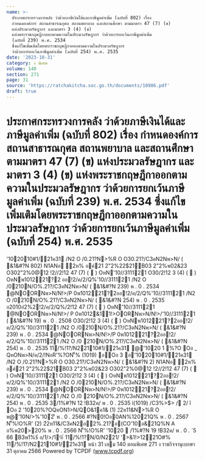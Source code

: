 ```yaml
---
name: >-
  ประกาศกระทรวงการคลัง ว่าด้วยภาษีเงินได้และภาษีมูลค่าเพิ่ม (ฉบับที่ 802) เรื่อง
  กำหนดองค์การ สถานสาธารณกุศล สถานพยาบาล และสถานศึกษา ตามมาตรา 47 (7) (ข)
  แห่งประมวลรัษฎากร และมาตรา 3 (4) (ข)
  แห่งพระราชกฤษฎีกาออกตามความในประมวลรัษฎากร ว่าด้วยการยกเว้นภาษีมูลค่าเพิ่ม
  (ฉบับที่ 239) พ.ศ. 2534
  ซึ่งแก้ไขเพิ่มเติมโดยพระราชกฤษฎีกาออกตามความในประมวลรัษฎากร
  ว่าด้วยการยกเว้นภาษีมูลค่าเพิ่ม (ฉบับที่ 254) พ.ศ. 2535
date: '2023-10-31'
category: ง พิเศษ
volume: 140
section: 271
page: 31
source: 'https://ratchakitcha.soc.go.th/documents/10986.pdf'
draft: true
---
```


# ประกาศกระทรวงการคลัง ว่าด้วยภาษีเงินได้และภาษีมูลค่าเพิ่ม (ฉบับที่ 802) เรื่อง กำหนดองค์การ สถานสาธารณกุศล สถานพยาบาล และสถานศึกษา ตามมาตรา 47 (7) (ข) แห่งประมวลรัษฎากร และมาตรา 3 (4) (ข) แห่งพระราชกฤษฎีกาออกตามความในประมวลรัษฎากร ว่าด้วยการยกเว้นภาษีมูลค่าเพิ่ม (ฉบับที่ 239) พ.ศ. 2534 ซึ่งแก้ไขเพิ่มเติมโดยพระราชกฤษฎีกาออกตามความในประมวลรัษฎากร ว่าด้วยการยกเว้นภาษีมูลค่าเพิ่ม (ฉบับที่ 254) พ.ศ. 2535

'102010#1/21ค31 /N2 O /0.21?N>%R O O30.21?/C3คN2Nพ>N/ ( &1&#?N 802) N1ANอ ํ2ห% อค์21 2"2%22$21B03 2"2%พ02&23 O302"2%0@12 !2//2!12 47 (7) (  ) OหN'10//311121 O30/2!12 3 (4) (  ) OหNพ101221?2 ออ!2/ค/2/Q%'10//311121 /N2 O /0210N/O%.21?/C3คN2Nพ>N/ ( &1&#?N 239) พ . 0 . 2534 @NOORNพ>N/N!>/P 0พ101221?2ออ!2/ค/2/Q%'10//311121 /N2 O /0210N/O%.21?/C3คN2Nพ>N/ ( &1&#?N 254) พ . 0 . 2535 อ2010อํ2%2!2/ค/2/Q%/2!12 47 (7) (  ) OหN'10//311121 @NOORNพ>N/N!>/ P 0พ1012&11!>OORNพ>N/N!>/'10//311121 ( &1&#?N 19) พ . 0 . 2508 O30/2!12 3 (4) (  ) OหNพ101221?2ออ!2/ค/2/Q%'10//311121 /N2 O /0210N/O%.21?/C3คN2Nพ>N/ ( &1&#?N 239) พ . 0 . 2534 @NOORNพ>N/N!>/P 0พ101221?2ออ!2/ค/2/Q%'10//311121 /N2 O /0 210N/O%.21?/C3คN2Nพ>N/ ( &1&#?N 254) พ . 0 . 2535 11/%!1?/N22110#1/21ค31 @'1020 1 %?O Oอ _ QหONพ>N/ค/2/!NอR'%?ON'็% (1019) อOอ 3 อ'102010#1/21ค31 /N2 O /0.21?N>%R O O30.21?/C3คN2Nพ>N/ ( &1&#?N 2) N1ANอ ํ2ห% อค์21 2"2%22$21B03 2"2%พ02&23 O302"2%0@12 !2//2!12 47 (7) (  ) OหN'10//311121 O30/2!12 3 (4) (  ) OหNพ101221?2ออ!2/ค/2/Q%'10//311121 /N2 O /0210N/O%.21?/C3คN2Nพ>N/ ( &1&#?N 239) พ . 0 . 2534 @NOORNพ>N/N!>/P 0พ101221?2ออ!2/ค/2/Q%'10//311121 /N2 O /0 210N/O%.21?/C3คN2Nพ>N/ ( &1&#?N 254) พ . 0 . 2535 3/1%#?N 12 !B32ค/ พ . 0 . 2535 ì(1019) /C3%>$> / 2/ î Oอ 2 '1020%?OQหON1>N/QO&1ค1& (1) 2ํ2ห11&N>%R O พ@'10N/>%'10ํ2'ี พ . 0 . 2566 #?N0!Oอ0AN%12021Q% พ . 0 . 2567 N'็%!O%R' (2) 2ํ2ห11&/C3คN2อ2%.21?อ(CO'10อ&21Q%N A อ%พ20>20% พ . 0 . 2566 N'็%!O%R' '1020  /1%#?N 19 !B32ค/ พ . 0 . `5 66 B3พ1%$์ อ/1/>/1%์ 11/%!1?N/0/N221/ '>&1!>1221O#% 11/%!1?/N22110#1/21ค31 หน้า 31 เลม 140 ตอนพิเศษ 271 ง ราชกิจจานุเบกษา 31 ตุลาคม 2566 Powered by TCPDF (www.tcpdf.org)
